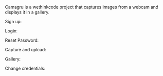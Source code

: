 Camagru is a wethinkcode project that captures images from a webcam and displays it in a gallery.

Sign up:

Login:

Reset Password:

Capture and upload:

Gallery:

Change credentials:
